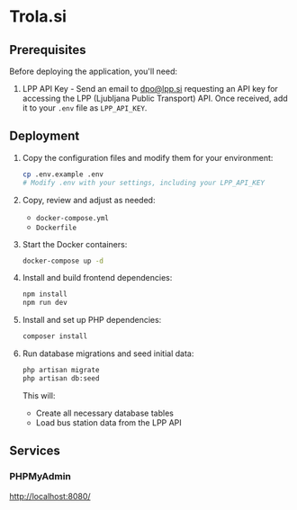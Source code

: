 # Trola.si

## Prerequisites

Before deploying the application, you'll need:

1. LPP API Key - Send an email to <dpo@lpp.si> requesting an API key for accessing the LPP (Ljubljana Public Transport) API.
   Once received, add it to your `.env` file as `LPP_API_KEY`.

## Deployment

1. Copy the configuration files and modify them for your environment:

   ```bash
   cp .env.example .env
   # Modify .env with your settings, including your LPP_API_KEY
   ```

2. Copy, review and adjust as needed:
   - `docker-compose.yml`
   - `Dockerfile`

3. Start the Docker containers:

   ```bash
   docker-compose up -d
   ```

4. Install and build frontend dependencies:

   ```bash
   npm install
   npm run dev
   ```

5. Install and set up PHP dependencies:

   ```bash
   composer install
   ```

6. Run database migrations and seed initial data:

   ```bash
   php artisan migrate
   php artisan db:seed
   ```

   This will:
   - Create all necessary database tables
   - Load bus station data from the LPP API

## Services

### PHPMyAdmin

<http://localhost:8080/>
